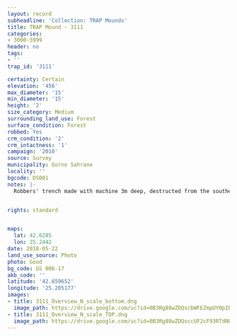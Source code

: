 ```yaml
---
layout: record
subheadline: 'Collection: TRAP Mounds'
title: TRAP Mound - 3111
categories:
- 3000-3999
header: no
tags:
- ''
trap_id: '3111'

certainty: Certain
elevation: '456'
max_diameter: '15'
min_diameter: '15'
height: '2'
size_category: Medium
surrounding_land_use: Forest
surface_condition: Forest
robbed: Yes
crm_condition: '2'
crm_intactness: '1'
campaign: '2010'
source: Survey
municipality: Gorno Sahrane
locality: ''
bgcode: DS001
notes: |-
  Robbers' trench made with machine 3m deep, destructed from the southern part.


rights: standard


maps:
  lat: 42.6285
  lon: 25.2442
date: 2018-05-22
land_use_source: Photo
photo: Good
bg_code: GS 006-17
akb_code: ''
latitude: '42.659652'
longitude: '25.205177'
images:
- title: 3111_Overview_N_scale_bottom.dng
  image_path: https://drive.google.com/uc?id=0B3Rg88wZDQscbWFEZmpUY0pIR2c
- title: 3111_Overview_N_scale_TOP.dng
  image_path: https://drive.google.com/uc?id=0B3Rg88wZDQsccUF2cF93RTdNUnc
---
```

